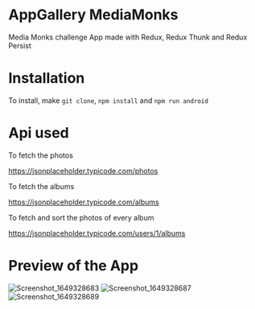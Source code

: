 # AppGallery MediaMonks

Media Monks challenge App made with Redux, Redux Thunk and Redux Persist

# Installation
To install, make `git clone`, `npm install` and `npm run android`  

# Api used

To fetch the photos

https://jsonplaceholder.typicode.com/photos

To fetch the albums 

https://jsonplaceholder.typicode.com/albums

To fetch and sort the photos of every album

https://jsonplaceholder.typicode.com/users/1/albums

# Preview of the App

![Screenshot_1649328683](https://user-images.githubusercontent.com/47754385/162183144-92f0fffa-4a5e-45b9-9d62-032016f4dabc.png)
![Screenshot_1649328687](https://user-images.githubusercontent.com/47754385/162183150-9b5317e7-4ac2-4c50-8e30-bff4c7e0cbcc.png)
![Screenshot_1649328689](https://user-images.githubusercontent.com/47754385/162183151-325c607a-87c8-480b-8ee6-790e3a7b8c05.png)
